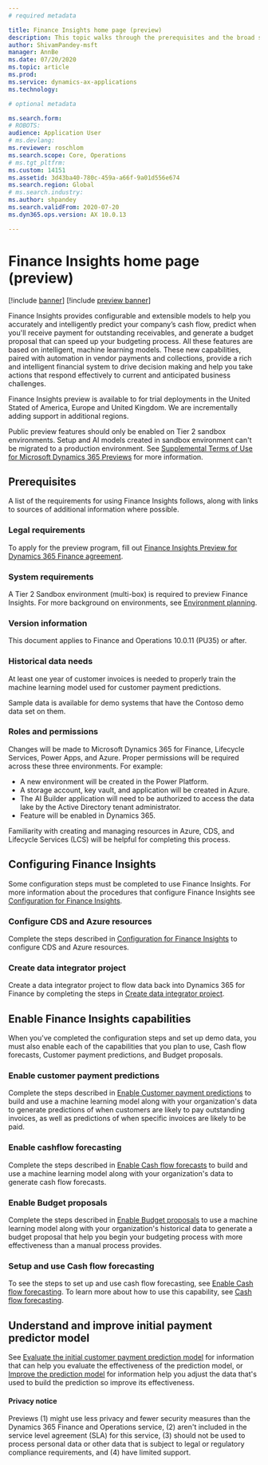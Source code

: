 ```yaml
---
# required metadata

title: Finance Insights home page (preview)
description: This topic walks through the prerequisites and the broad steps required for using a trial version of Finance Insights. 
author: ShivamPandey-msft
manager: AnnBe
ms.date: 07/20/2020
ms.topic: article
ms.prod: 
ms.service: dynamics-ax-applications
ms.technology: 

# optional metadata

ms.search.form: 
# ROBOTS: 
audience: Application User
# ms.devlang: 
ms.reviewer: roschlom
ms.search.scope: Core, Operations
# ms.tgt_pltfrm: 
ms.custom: 14151
ms.assetid: 3d43ba40-780c-459a-a66f-9a01d556e674
ms.search.region: Global
# ms.search.industry: 
ms.author: shpandey
ms.search.validFrom: 2020-07-20
ms.dyn365.ops.version: AX 10.0.13

---
```

# Finance Insights home page (preview)

[!include [banner](../includes/banner.md)]
[!include [preview banner](../includes/preview-banner.md)]

Finance Insights provides configurable and extensible models to help you accurately and intelligently predict your company’s cash flow, predict when you'll receive payment for outstanding receivables, and generate a budget proposal that can speed up your budgeting process. All these features are based on intelligent, machine learning models. These new capabilities, paired with automation in vendor payments and collections, provide a rich and intelligent financial system to drive decision making and help you take actions that respond effectively to current and anticipated business challenges.

Finance Insights preview is available to for trial deployments in the United Stated of America, Europe and United Kingdom. We are incrementally adding support in additional regions.

Public preview features should only be enabled on Tier 2 sandbox environments. Setup and AI models created in sandbox environment can't be migrated to a production environment. See [Supplemental Terms of Use for Microsoft Dynamics 365 Previews](https://docs.microsoft.com/dynamics365/legal/supp-dynamics365-preview#:~:text=Supplemental%20Terms%20of%20Use%20for%20Microsoft%20Dynamics%20365,%28governing%20your%20use%20of%20Microsoft%20Dynamics%20365%20Online%29.) for more information.

## Prerequisites

A list of the requirements for using Finance Insights follows, along with links to sources of additional information where possible. 

### Legal requirements
To apply for the preview program, fill out [Finance Insights Preview for Dynamics 365 Finance agreement](https://forms.office.com/FormsPro/Pages/ResponsePage.aspx?id=v4j5cvGGr0GRqy180BHbR56j8lZs0FdAvwT75_WNFyxUM1c0Uzc1RFpaU1RVTEwxVTNWUERPRThUSy4u).   

### System requirements
A Tier 2 Sandbox environment (multi-box) is required to preview Finance Insights. For more background on environments, see [Environment planning](https://docs.microsoft.com/dynamics365/fin-ops-core/fin-ops/imp-lifecycle/environment-planning).

### Version information
This document applies to Finance and Operations 10.0.11 (PU35) or after.

### Historical data needs
At least one year of customer invoices is needed to properly train the machine learning model used for customer payment predictions. 

Sample data is available for demo systems that have the Contoso demo data set on them. 

### Roles and permissions
Changes will be made to Microsoft Dynamics 365 for Finance, Lifecycle Services, Power Apps, and Azure. Proper permissions will be required across these three environments. For example:

- A new environment will be created in the Power Platform.
- A storage account, key vault, and application will be created in Azure.
- The AI Builder application will need to be authorized to access the data lake by the Active Directory tenant administrator.
- Feature will be enabled in Dynamics 365.

Familiarity with creating and managing resources in Azure, CDS, and Lifecycle Services (LCS) will be helpful for completing this process.

## Configuring Finance Insights 

Some configuration steps must be completed to use Finance Insights. For more information about the procedures that configure Finance Insights see [Configuration for Finance Insights](configure-for-fin-insites.md).

### Configure CDS and Azure resources
Complete the steps described in [Configuration for Finance Insights](configure-for-fin-insites.md) to configure CDS and Azure resources.

### Create data integrator project
Create a data integrator project to flow data back into Dynamics 365 for Finance by completing the steps in [Create data integrator project](create-data-integrate-project.md).  

## Enable Finance Insights capabilities

When you've completed the configuration steps and set up demo data, you must also enable each of the capabilities that you plan to use, Cash flow forecasts, Customer payment predictions, and Budget proposals. 

### Enable customer payment predictions
Complete the steps described in [Enable Customer payment predictions](enable-cust-paymnt-prediction.md) to build and use a machine learning model along with your organization's data to generate predictions of when customers are likely to pay outstanding invoices, as well as predictions of when specific invoices are likely to be paid.

### Enable cashflow forecasting
Complete the steps described in [Enable Cash flow forecasts](enable-cash-flow-forecasting.md) to build and use a machine learning model along with your organization's data to generate cash flow forecasts.
  
### Enable Budget proposals
Complete the steps described in [Enable Budget proposals](enable-budget-proposal.md) to use a machine learning model along with your organization's historical data to generate a budget proposal that help you begin your budgeting process with more effectiveness than a manual process provides. 

### Setup and use Cash flow forecasting
To see the steps to set up and use cash flow forecasting, see [Enable Cash flow forecasting](enable-cash-flow-forecasting.md). To learn more about how to use this capability, see [Cash flow forecasting](cash-flow-forecast-intro.md).

## Understand and improve initial payment predictor model

See [Evaluate the initial customer payment prediction model](evaluate-payment-prediction.md) for information that can help you evaluate the effectiveness of the prediction model, or [Improve the prediction model](improve-model.md) for information help you adjust the data that's used to build the prediction so improve its effectiveness.

#### Privacy notice
Previews (1) might use less privacy and fewer security measures than the Dynamics 365 Finance and Operations service, (2) aren't included in the service level agreement (SLA) for this service, (3) should not be used to process personal data or other data that is subject to legal or regulatory compliance requirements, and (4) have limited support.
